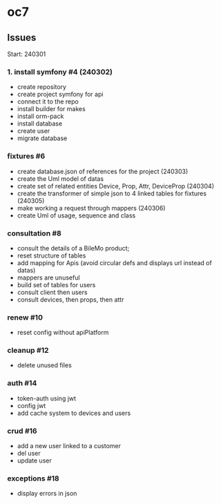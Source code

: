 # oc7

## Issues

Start: 240301

### 1. install symfony #4 (240302)

- create repository
- create project symfony for api
- connect it to the repo
- install builder for makes
- install orm-pack
- install database
- create user
- migrate database

###  fixtures #6

- create database.json of references for the project (240303)
- create the Uml model of datas
- create set of related entities Device, Prop, Attr, DeviceProp (240304)
- create the transformer of simple json to 4 linked tables for fixtures (240305)
- make working a request through mappers (240306)
- create Uml of usage, sequence and class

### consultation #8

- consult the details of a BileMo product;
- reset structure of tables
- add mapping for Apis (avoid circular defs and displays url instead of datas)
- mappers are unuseful
- build set of tables for users
- consult client then users
- consult devices, then props, then attr

### renew #10

- reset config without apiPlatform

### cleanup #12

- delete unused files

### auth #14

- token-auth using jwt
- config jwt
- add cache system to devices and users

### crud #16 

- add a new user linked to a customer
- del user
- update user

### exceptions #18

- display errors in json

